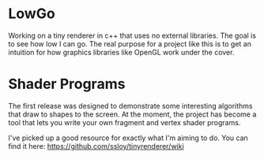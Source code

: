 # LowGo
Working on a tiny renderer in c++ that uses no external libraries. The goal is to see how low I can go.
The real purpose for a project like this is to get an intuition for how graphics libraries like OpenGL
work under the cover. 

# Shader Programs
The first release was designed to demonstrate some interesting algorithms that draw to shapes to the screen.
At the moment, the project has become a tool that lets you write your own fragment and vertex shader programs. 

I've picked up a good resource for exactly what I'm aiming to do. You can find it here:
https://github.com/ssloy/tinyrenderer/wiki
